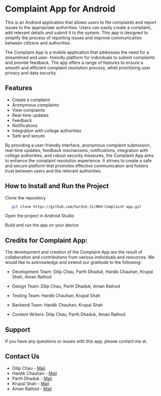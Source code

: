 # Complaint App for Android

This is an Android application that allows users to file complaints and report issues to the appropriate authorities. Users can easily create a complaint, add relevant details and submit it to the system. This app is designed to simplify the process of reporting issues and improve communication between citizens and authorities.

The Complaint App is a mobile application that addresses the need for a streamlined and user- friendly platform for individuals to submit complaints and provide feedback. The app offers a range of features to ensure a smooth and efficient complaint resolution process, while prioritizing user privacy and data security.

## Features

- Create a complaint
- Anonymous complaints
- View complaints
- Real-time updates
- Feedback
- Notifications
- Integration with college authorities
- Safe and secure

By providing a user-friendly interface, anonymous complaint submission, real-time updates,
feedback mechanisms, notifications, integration with college authorities, and robust security measures, the Complaint App aims to enhance the complaint resolution experience. It strives to create a safe and secure platform that promotes effective communication and fosters trust between users and the relevant authorities.

## How to Install and Run the Project

Clone the repository

```bash
   git clone https://github.com/hardik-11/RKU-Complaint-app.git
```

Open the project in Android Studio

Build and run the app on your device


## Credits for Complaint App:
The development and creation of the Complaint App are the result of collaboration and
contributions from various individuals and resources. We would like to acknowledge and extend our gratitude to the following:

- Development Team: Dilip Chau, Parth Dhaduk, Hardik Chauhan, Krupal Shah, Aman Rathod

- Design Team: Dilip Chau, Parth Dhaduk, Aman Rathod

- Testing Team: Hardik Chauhan, Krupal Shah

- Backend Team: Hardik Chauhan, Krupal Shah

- Content Writers: Dilip Chau, Parth Dhaduk, Aman Rathod

## Support

If you have any questions or issues with this app, please contact me at.

## Contact Us
- Dilip Chau - [Mail](mailto:dchau383@rku.ac.in)
- Hardik Chauhan - [Mail](mailto:hchauhan439@rku.ac.in)
- Parth Dhaduk - [Mail](mailto:pdhaduk429@rku.ac.in)
- Krupal Shah - [Mail](mailto:kshah682@rku.ac.in)
- Aman Rathod - [Mail](mailto:arathod633@rku.ac.in) 
